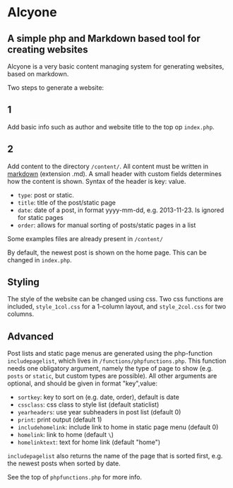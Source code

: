 # Alcyone

## A simple php and Markdown based tool for creating websites

Alcyone is a very basic content managing system for generating websites, based
on markdown. 

Two steps to generate a website:

## 1

Add basic info such as author and website title to the top op `index.php`.

## 2

Add content to the directory `/content/`. All content must be written in
[markdown](http://daringfireball.net/projects/markdown/) (extension .md). A
small header with custom fields determines how the content is shown. Syntax of
the header is key: value.

- `type`: post or static.
- `title`: title of the post/static page
- `date`: date of a post, in format yyyy-mm-dd, e.g. 2013-11-23. Is ignored for
  static pages
- `order`: allows for manual sorting of posts/static pages in a list  

Some examples files are already present in `/content/`

By default, the newest post is shown on the home page. This can be changed in
`index.php`. 

## Styling

The style of the website can be changed using css. Two css functions are
included, `style_1col.css` for a 1-column layout, and `style_2col.css` for two
columns. 

## Advanced

Post lists and static page menus are generated using the php-function
`includepagelist`, which lives in `/functions/phpfunctions.php`. This function
needs one obligatory argument, namely the type of page to show (e.g. `posts` or
`static`, but custom types are possible). All other arguments are optional, and
should be given in format "key",value:

- `sortkey`: key to sort on (e.g. date, order), default is date
- `cssclass`: css class to style list (default staticlist)
- `yearheaders`: use year subheaders in post list (default 0)
- `print`: print output (default 1)
- `includehomelink`: include link to home in static page menu (default 0)
- `homelink`: link to home (default `\`)
- `homelinktext`: text for home link (default "home")

`includepagelist` also returns the name of the page that is sorted first, e.g.
the newest posts when sorted by date. 

See the top of `phpfunctions.php` for more info.
